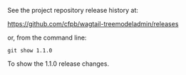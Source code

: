 See the project repository release history at:

https://github.com/cfpb/wagtail-treemodeladmin/releases

or, from the command line:

```
git show 1.1.0
```

To show the 1.1.0 release changes.
